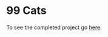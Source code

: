 99 Cats
========

To see the completed project go [here](https://github.com/NatashaHull/AppAcademyProjects/tree/master/Week4/W4D5).
